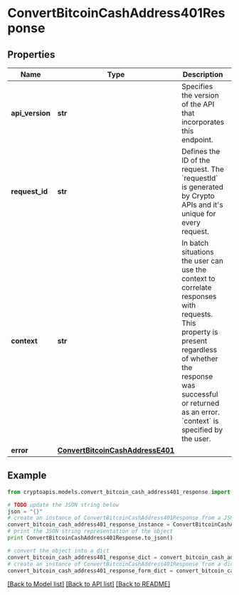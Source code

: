# ConvertBitcoinCashAddress401Response


## Properties
Name | Type | Description | Notes
------------ | ------------- | ------------- | -------------
**api_version** | **str** | Specifies the version of the API that incorporates this endpoint. | 
**request_id** | **str** | Defines the ID of the request. The &#x60;requestId&#x60; is generated by Crypto APIs and it&#39;s unique for every request. | 
**context** | **str** | In batch situations the user can use the context to correlate responses with requests. This property is present regardless of whether the response was successful or returned as an error. &#x60;context&#x60; is specified by the user. | [optional] 
**error** | [**ConvertBitcoinCashAddressE401**](ConvertBitcoinCashAddressE401.md) |  | 

## Example

```python
from cryptoapis.models.convert_bitcoin_cash_address401_response import ConvertBitcoinCashAddress401Response

# TODO update the JSON string below
json = "{}"
# create an instance of ConvertBitcoinCashAddress401Response from a JSON string
convert_bitcoin_cash_address401_response_instance = ConvertBitcoinCashAddress401Response.from_json(json)
# print the JSON string representation of the object
print ConvertBitcoinCashAddress401Response.to_json()

# convert the object into a dict
convert_bitcoin_cash_address401_response_dict = convert_bitcoin_cash_address401_response_instance.to_dict()
# create an instance of ConvertBitcoinCashAddress401Response from a dict
convert_bitcoin_cash_address401_response_form_dict = convert_bitcoin_cash_address401_response.from_dict(convert_bitcoin_cash_address401_response_dict)
```
[[Back to Model list]](../README.md#documentation-for-models) [[Back to API list]](../README.md#documentation-for-api-endpoints) [[Back to README]](../README.md)


